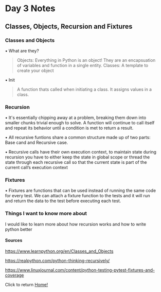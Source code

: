 # Day 3 Notes

## Classes, Objects, Recursion and Fixtures

### Classes and Objects

• What are they?
  > Objects: Everything in Python is an object! They are an encapsuation of variables and function in a single entity.
  > Classes: A template to create your object

• Init
  > A function thats called when initiating a class. It assigns values in a class.

### Recursion

• It's essentially chipping away at a problem, breaking them down into smaller chunks trivial enough to solve. A function will continue to call itself and repeat its behavior until a condition is met to return a result.

• All recursive funtions share a common structure made up of two parts: Base cand and Recursive case.

• Recursive calls have their own execution context, to maintain state during recursion you have to either keep the state in global scope or thread the state through each recursive call so that the current state is part of the current call’s execution context

### Fixtures

• Fixtures are functions that can be used instead of running the same code for every test. We can attach a fixture function to the tests and it will run and return the data to the test before executing each test.

### Things I want to know more about

I would like to learn more about how recursion works and how to write python better

#### Sources

https://www.learnpython.org/en/Classes_and_Objects

https://realpython.com/python-thinking-recursively/

https://www.linuxjournal.com/content/python-testing-pytest-fixtures-and-coverage

Click to return [Home!](../README.md)
